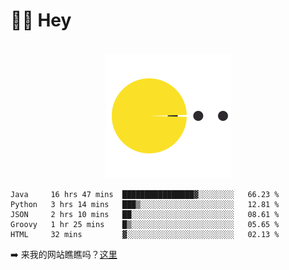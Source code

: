 
# 👋🏻 Hey
<div align="center">
	<br>
	<img src="https://raw.githubusercontent.com/Aniket965/Aniket965/master/pacman.svg?sanitize=true" width="200" height="200">
	<br>
</div>

<!--START_SECTION:waka-->
```text
Java     16 hrs 47 mins  ████████████████▓░░░░░░░░   66.23 % 
Python   3 hrs 14 mins   ███▒░░░░░░░░░░░░░░░░░░░░░   12.81 % 
JSON     2 hrs 10 mins   ██░░░░░░░░░░░░░░░░░░░░░░░   08.61 % 
Groovy   1 hr 25 mins    █▒░░░░░░░░░░░░░░░░░░░░░░░   05.65 % 
HTML     32 mins         ▓░░░░░░░░░░░░░░░░░░░░░░░░   02.13 % 
```
<!--END_SECTION:waka-->

 ➡️  来我的网站瞧瞧吗？[这里](https://www.shaolongfei.com)
